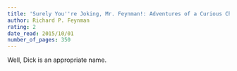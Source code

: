 ```yaml
---
title: 'Surely You''re Joking, Mr. Feynman!: Adventures of a Curious Character'
author: Richard P. Feynman
rating: 2
date_read: 2015/10/01
number_of_pages: 350
---
```


Well, Dick is an appropriate name. 